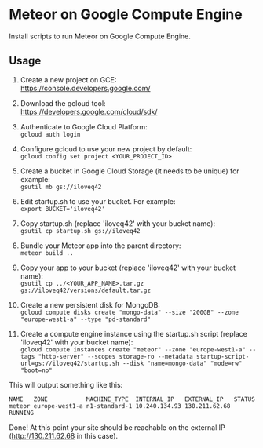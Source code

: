 # Meteor on Google Compute Engine
Install scripts to run Meteor on Google Compute Engine.


## Usage
1. Create a new project on GCE:  
   https://console.developers.google.com/

2. Download the gcloud tool:  
   https://developers.google.com/cloud/sdk/

3. Authenticate to Google Cloud Platform:  
   `gcloud auth login`

4. Configure gcloud to use your new project by default:  
   `gcloud config set project <YOUR_PROJECT_ID>`

5. Create a bucket in Google Cloud Storage (it needs to be unique) for example:  
   `gsutil mb gs://iloveq42`

6. Edit startup.sh to use your bucket. For example:  
   `export BUCKET='iloveq42'`

7. Copy startup.sh (replace 'iloveq42' with your bucket name):  
   `gsutil cp startup.sh gs://iloveq42`

8. Bundle your Meteor app into the parent directory:  
   `meteor build ..`

9. Copy your app to your bucket (replace 'iloveq42' with your bucket name):  
   `gsutil cp ../<YOUR_APP_NAME>.tar.gz gs://iloveq42/versions/default.tar.gz`

10. Create a new persistent disk for MongoDB:  
    `gcloud compute disks create "mongo-data" --size "200GB" --zone "europe-west1-a" --type "pd-standard"`

11. Create a compute engine instance using the startup.sh script (replace 'iloveq42' with your bucket name):  
    `gcloud compute instances create "meteor" --zone "europe-west1-a" --tags "http-server" --scopes storage-ro --metadata startup-script-url=gs://iloveq42/startup.sh --disk "name=mongo-data" "mode=rw" "boot=no"`

This will output something like this:

    NAME   ZONE           MACHINE_TYPE  INTERNAL_IP   EXTERNAL_IP   STATUS
    meteor europe-west1-a n1-standard-1 10.240.134.93 130.211.62.68 RUNNING

Done! At this point your site should be reachable on the external IP (http://130.211.62.68 in this case).
